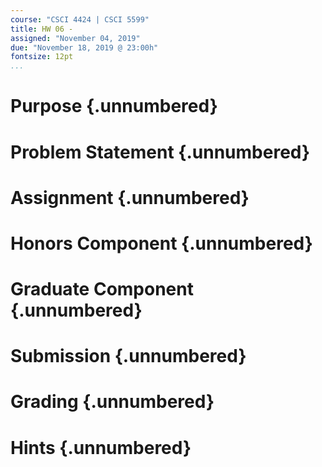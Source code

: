```yaml
---
course: "CSCI 4424 | CSCI 5599"
title: HW 06 -
assigned: "November 04, 2019"
due: "November 18, 2019 @ 23:00h"
fontsize: 12pt
...
```


# Purpose {.unnumbered}

# Problem Statement {.unnumbered}

# Assignment {.unnumbered}

# Honors Component {.unnumbered}

# Graduate Component {.unnumbered}

# Submission {.unnumbered}

# Grading {.unnumbered}

# Hints {.unnumbered}
